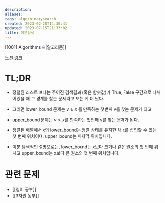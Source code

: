 ```yaml
---
description:
aliases: 
tags: algo/binarysearch
created: 2023-02-28T14:30:41
updated: 2023-07-15T21:33:02
title: 이분탐색
---
```

[[0011 Algorithms ♾️|알고리즘]]

[노션 링크](https://choiwheatley.notion.site/lower-upper-bound-parametric-search-e7e3716351934d7fbeda02ca26c70f53)

# TL;DR

-   정렬된 리스트 보다는 주어진 검색결과 (혹은 함숫값)가 True, False 구간으로 나뉘어있을 때 그 경계를 찾는 문제라고 보는 게 더 낫다.
-   그러면 lower_bound 문제는 $v \ge x$ 를 만족하는 첫번째 v를 찾는 문제가 되고
-   upper_bound 문제는 $v \gt x$를 만족하는 첫번째 v를 찾는 문제가 된다.

- 정렬된 배열에서 x의 lower_bound는 정렬 상태를 유지한 채 x를 삽입할 수 있는 첫 번째 위치이며, upper_bound는 마지막 위치입니다. 
- 이분 탐색적인 설명으로는, lower_bound는 x보다 크거나 같은 원소의 첫 번째 위치고 upper_bound는 x보다 큰 원소의 첫 번째 위치입니다.

# 관련 문제

- [[영어 공부]]
- [[3차원 농부]]
